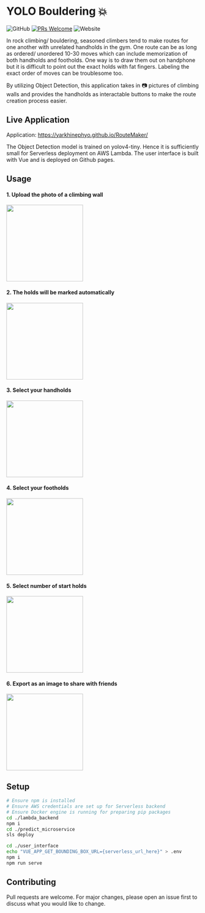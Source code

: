 # YOLO Bouldering :boom:

![GitHub](https://img.shields.io/github/license/yarkhinephyo/yolo_bouldering?style=flat-square) [![PRs Welcome](https://img.shields.io/badge/PRs-welcome-brightgreen.svg?style=flat-square)](http://makeapullrequest.com) ![Website](https://img.shields.io/website?down_color=red&down_message=offline&style=flat-square&up_color=green&up_message=online&url=https%3A%2F%2Fyarkhinephyo.github.io%2FRouteMaker%2F)

In rock climbing/ bouldering, seasoned climbers tend to make routes for one another with unrelated handholds in the gym. One route can be as long as ordered/ unordered 10-30 moves which can include memorization of both handholds and footholds. One way is to draw them out on handphone but it is difficult to point out the exact holds with fat fingers. Labeling the exact order of moves can be troublesome too.

By utilizing Object Detection, this application takes in :camera: pictures of climbing walls and provides the handholds as interactable buttons to make the route creation process easier.

## Live Application

Application: https://yarkhinephyo.github.io/RouteMaker/

The Object Detection model is trained on yolov4-tiny. Hence it is sufficiently small for Serverless deployment on AWS Lambda. The user interface is built with Vue and is deployed on Github pages.

## Usage

#### 1. Upload the photo of a climbing wall

<img src="https://raw.githubusercontent.com/yarkhinephyo/yolo_bouldering/main/docs/Screenshot_1.jpg" width="200" />

#### 2. The holds will be marked automatically

<img src="https://raw.githubusercontent.com/yarkhinephyo/yolo_bouldering/main/docs/Screenshot_2.jpg" width="200" />

#### 3. Select your handholds

<img src="https://raw.githubusercontent.com/yarkhinephyo/yolo_bouldering/main/docs/Screenshot_3.jpg" width="200" />

#### 4. Select your footholds

<img src="https://raw.githubusercontent.com/yarkhinephyo/yolo_bouldering/main/docs/Screenshot_4.jpg" width="200" />

#### 5. Select number of start holds

<img src="https://raw.githubusercontent.com/yarkhinephyo/yolo_bouldering/main/docs/Screenshot_5.jpg" width="200" />

#### 6. Export as an image to share with friends

<img src="https://raw.githubusercontent.com/yarkhinephyo/yolo_bouldering/main/docs/Screenshot_6.jpg" width="200" />

## Setup

```bash
# Ensure npm is installed
# Ensure AWS credentials are set up for Serverless backend
# Ensure Docker engine is running for preparing pip packages
cd ./lambda_backend
npm i
cd ./predict_microservice
sls deploy

cd ./user_interface
echo "VUE_APP_GET_BOUNDING_BOX_URL={serverless_url_here}" > .env
npm i
npm run serve
```

## Contributing

Pull requests are welcome. For major changes, please open an issue first to discuss what you would like to change.
